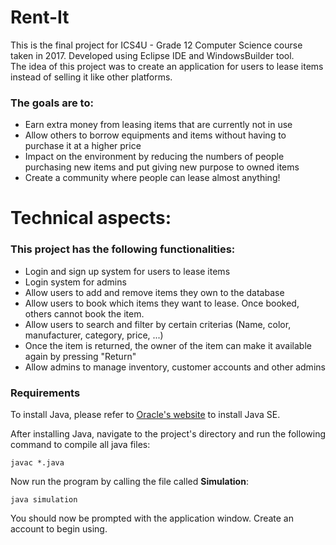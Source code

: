 # Rent-It
This is the final project for ICS4U - Grade 12 Computer Science course taken in 2017. Developed using Eclipse IDE and WindowsBuilder tool.  
The idea of this project was to create an application for users to lease items instead of selling it like other platforms.  

### The goals are to:
- Earn extra money from leasing items that are currently not in use
- Allow others to borrow equipments and items without having to purchase it at a higher price
- Impact on the environment by reducing the numbers of people purchasing new items and put giving new purpose to owned items
- Create a community where people can lease almost anything!


# Technical aspects: 
### This project has the following functionalities:
- Login and sign up system for users to lease items 
- Login system for admins
- Allow users to add and remove items they own to the database
- Allow users to book which items they want to lease. Once booked, others cannot book the item. 
- Allow users to search and filter by certain criterias (Name, color, manufacturer, category, price, ...)
- Once the item is returned, the owner of the item can make it available again by pressing "Return"
- Allow admins to manage inventory, customer accounts and other admins


### Requirements  
To install Java, please refer to [Oracle's website](https://www.oracle.com/ca-en/java/technologies/javase-downloads.html) to install Java SE.  

After installing Java, navigate to the project's directory and run the following command to compile all java files:  
```
javac *.java
```

Now run the program by calling the file called **Simulation**:
```
java simulation
```

You should now be prompted with the application window. Create an account to begin using.  
